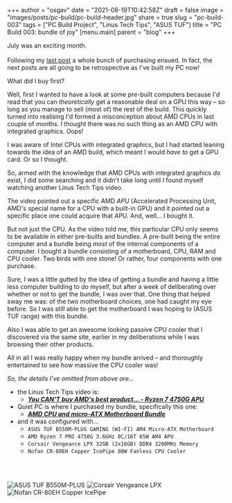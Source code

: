 
+++
author = "osgav"
date = "2021-08-19T10:42:58Z"
draft = false
image = "images/posts/pc-build/pc-build-header.jpg"
share = true
slug = "pc-build-003"
tags = ["PC Build Project", "Linus Tech Tips", "ASUS TUF"]
title = "PC Build 003: bundle of joy"
[menu.main]
parent = "blog"
+++
 

July was an exciting month.
<br><br>
Following my [last post](/post/pc-build-002.html) a whole bunch of purchasing ensued. In fact, the next posts are all going to be retrospective as I've built my PC now!

<!--more-->

What did I buy first? 

Well, first I wanted to have a look at some pre-built computers because I'd read that you can *theoretically* get a reasonable deal on a GPU this way – so long as you manage to sell (most of) the rest of the build. This quickly turned into realising I'd formed a misconception about AMD CPUs in last couple of months. I thought there was no such thing as an AMD CPU with integrated graphics. Oops!

I was aware of Intel CPUs with integrated graphics, but I had started leaning towards the idea of an AMD build, which meant I would *have to* get a GPU card. Or so I thought. 

So, armed with the knowledge that AMD CPUs with integrated graphics *do* exist, I did some searching and it didn't take long until I found myself watching another Linus Tech Tips video.

The video pointed out a specific AMD *APU* (Accelerated Processing Unit, AMD's special name for a CPU with a built-in GPU) and it pointed out a specific place one could acquire that APU. And, well... I bought it. 

But not just the CPU. As the video told me, this particular CPU only seems to be available in either pre-builts and bundles. A pre-built being the entire computer and a bundle being *most* of the internal components of a computer. I bought a bundle consisting of a motherboard, CPU, RAM and CPU cooler. Two birds with one stone! Or rather, four components with one purchase.

Sure, I was a little gutted by the idea of getting a bundle and having a little less computer building to do myself, but after a week of deliberating over whether or not to get the bundle, I was over that. One thing that helped sway me was: of the two motherboard choices, one had caught my eye before. So I was still able to get the motherboard I was hoping to (ASUS TUF range) with this bundle.

Also I was able to get an awesome looking passive CPU cooler that I discovered via the same site, earlier in my deliberations while I was browsing their other products. 

All in all I was really happy when my bundle arrived – and thoroughly entertained to see how massive the CPU cooler was!

*So, the details I've omitted from above are...*

- the Linus Tech Tips video is:
  - ***[You CAN'T buy AMD's best product… - Ryzen 7 4750G APU](https://www.youtube.com/watch?v=asz4v4bH8bE)***
- Quiet PC is where I purchased my bundle, specifically this one:
  - ***[AMD CPU and micro-ATX Motherboard Bundle](https://www.quietpc.com/sys-bundle-ryzen-uatx)***
- and it was configured with...
  - `ASUS TUF B550M-PLUS GAMING (WI-FI) AM4 Micro-ATX Motherboard`
  - `AMD Ryzen 7 PRO 4750G 3.6GHz 8C/16T 65W AM4 APU`
  - `Corsair Vengeance LPX 32GB (2x16GB) DDR4 3200MHz Memory`
  - `Nofan CR-80EH Copper IcePipe 80W Fanless CPU Cooler`

<br><br>

![ASUS TUF B550M-PLUS](/images/posts/pc-build/motherboard.jpg "ASUS TUF B550M-PLUS")
![Corsair Vengeance LPX](/images/posts/pc-build/ram.jpg "Corsair Vengeance LPX")
![Nofan CR-80EH Copper IcePipe](/images/posts/pc-build/cooler.jpg "Nofan CR-80EH Copper IcePipe")
